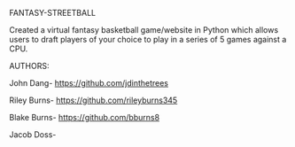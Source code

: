 FANTASY-STREETBALL

Created a virtual fantasy basketball game/website in Python which allows users to draft players of your choice
to play in a series of 5 games against a CPU.


AUTHORS:

John Dang- https://github.com/jdinthetrees

Riley Burns- https://github.com/rileyburns345

Blake Burns- https://github.com/bburns8

Jacob Doss-
